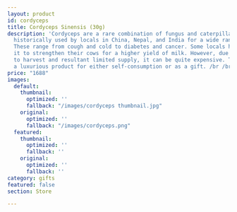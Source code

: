 ```yaml
---
layout: product
id: cordyceps
title: Cordyceps Sinensis (30g)
description: 'Cordyceps are a rare combination of fungus and caterpillar that''s been
  historically used by locals in China, Nepal, and India for a wide range of issues.
  These range from cough and cold to diabetes and cancer. Some locals have even used
  it to strengthen their cows for a higher yield of milk. However, due to its difficulty
  to harvest and resultant limited supply, it can be quite expensive. This makes it
  a luxurious product for either self-consumption or as a gift. /br /br Source: https://www.ncbi.nlm.nih.gov/pmc/articles/PMC3121254/'
price: "1688"
images:
  default:
    thumbnail:
      optimized: ''
      fallback: "/images/cordyceps thumbnail.jpg"
    original:
      optimized: ''
      fallback: "/images/cordyceps.png"
  featured:
    thumbnail:
      optimized: ''
      fallback: ''
    original:
      optimized: ''
      fallback: ''
category: gifts
featured: false
section: Store

---
```

